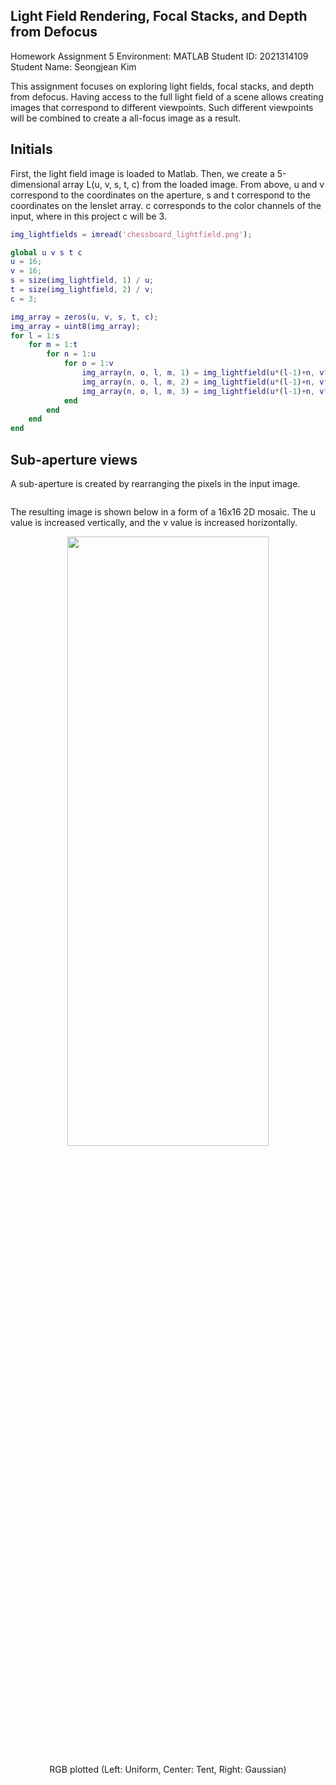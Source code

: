 ## Light Field Rendering, Focal Stacks, and Depth from Defocus

Homework Assignment 5
Environment: MATLAB
Student ID: 2021314109
Student Name: Seongjean Kim

This assignment focuses on exploring light fields, focal stacks, and depth from defocus.
Having access to the full light field of a scene allows creating images that correspond to different viewpoints.
Such different viewpoints will be combined to create a all-focus image as a result.


## Initials

First, the light field image is loaded to Matlab.
Then, we create a 5-dimensional array L(u, v, s, t, c) from the loaded image.
From above, u and v correspond to the coordinates on the aperture,
s and t correspond to the coordinates on the lenslet array.
c corresponds to the color channels of the input, where in this project c will be 3.

```matlab
img_lightfields = imread('chessboard_lightfield.png');

global u v s t c
u = 16;
v = 16;
s = size(img_lightfield, 1) / u;
t = size(img_lightfield, 2) / v;
c = 3;

img_array = zeros(u, v, s, t, c);
img_array = uint8(img_array);
for l = 1:s
    for m = 1:t
        for n = 1:u
            for o = 1:v
                img_array(n, o, l, m, 1) = img_lightfield(u*(l-1)+n, v*(m-1)+o, 1);
                img_array(n, o, l, m, 2) = img_lightfield(u*(l-1)+n, v*(m-1)+o, 2);
                img_array(n, o, l, m, 3) = img_lightfield(u*(l-1)+n, v*(m-1)+o, 3);
            end
        end
    end
end
```

## Sub-aperture views
A sub-aperture is created by rearranging the pixels in the input image.

```matlab

```

The resulting image is shown below in a form of a 16x16 2D mosaic.
The u value is increased vertically, and the v value is increased horizontally.

<p align="center">
    <img src="images/capture.PNG" width="80%" height="50%">
    <p align="center">RGB plotted (Left: Uniform, Center: Tent, Right: Gaussian)</p> 
</p>
